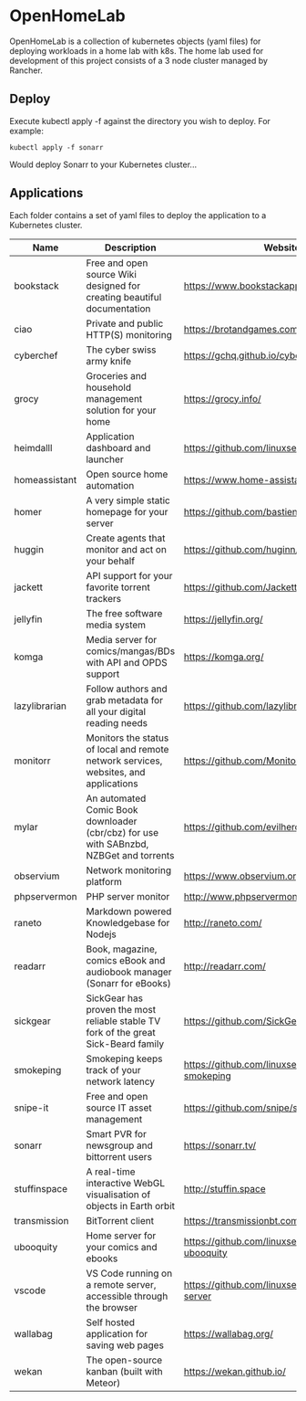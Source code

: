 # OpenHomeLab
OpenHomeLab is a collection of kubernetes objects (yaml files) for deploying workloads in a home lab with k8s. The 
home lab used for development of this project consists of a 3 node cluster managed by Rancher.
## Deploy
Execute kubectl apply -f against the directory you wish to deploy.  For example:
```shell script
kubectl apply -f sonarr
```
Would deploy Sonarr to your Kubernetes cluster...
## Applications
Each folder contains a set of yaml files to deploy the application to a Kubernetes cluster.

Name | Description | Website
------------ | ------------- | -------------
bookstack | Free and open source Wiki designed for creating beautiful documentation | https://www.bookstackapp.com
ciao | Private and public HTTP(S) monitoring | https://brotandgames.com/ciao/
cyberchef | The cyber swiss army knife | https://gchq.github.io/cyberchef
grocy | Groceries and household management solution for your home | https://grocy.info/
heimdalll | Application dashboard and launcher | https://github.com/linuxserver/Heimdall
homeassistant | Open source home automation | https://www.home-assistant.io/ 
homer | A very simple static homepage for your server | https://github.com/bastienwirtz/homer
huggin | Create agents that monitor and act on your behalf | https://github.com/huginn/huginn
jackett | API support for your favorite torrent trackers | https://github.com/Jackett/Jackett
jellyfin | The free software media system | https://jellyfin.org/
komga | Media server for comics/mangas/BDs with API and OPDS support | https://komga.org/
lazylibrarian | Follow authors and grab metadata for all your digital reading needs | https://github.com/lazylibrarian/LazyLibrarian
monitorr | Monitors the status of local and remote network services, websites, and applications | https://github.com/Monitorr/Monitorr
mylar | An automated Comic Book downloader (cbr/cbz) for use with SABnzbd, NZBGet and torrents | https://github.com/evilhero/mylar
observium | Network monitoring platform | https://www.observium.org/
phpservermon | PHP server monitor | http://www.phpservermonitor.org/
raneto | Markdown powered Knowledgebase for Nodejs | http://raneto.com/
readarr | Book, magazine, comics eBook and audiobook manager (Sonarr for eBooks) | http://readarr.com/
sickgear |  SickGear has proven the most reliable stable TV fork of the great Sick-Beard family | https://github.com/SickGear/SickGear
smokeping | Smokeping keeps track of your network latency | https://github.com/linuxserver/docker-smokeping
snipe-it | Free and open source IT asset management | https://github.com/snipe/snipe-it
sonarr | Smart PVR for newsgroup and bittorrent users | https://sonarr.tv/
stuffinspace | A real-time interactive WebGL visualisation of objects in Earth orbit | http://stuffin.space
transmission | BitTorrent client | https://transmissionbt.com/
ubooquity | Home server for your comics and ebooks | https://github.com/linuxserver/docker-ubooquity
vscode | VS Code running on a remote server, accessible through the browser | https://github.com/linuxserver/docker-code-server
wallabag | Self hosted application for saving web pages | https://wallabag.org/
wekan | The open-source kanban (built with Meteor) | https://wekan.github.io/
